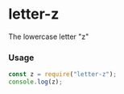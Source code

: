 # letter-z
The lowercase letter "z"

### Usage
```javascript
const z = require("letter-z");
console.log(z);
```
